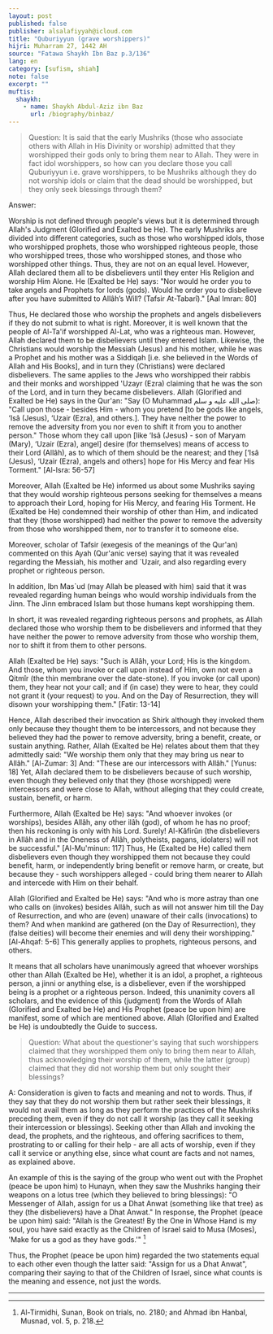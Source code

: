 ```yaml
---
layout: post
published: false
publisher: alsalafiyyah@icloud.com
title: "Quburiyyun (grave worshippers)"
hijri: Muharram 27, 1442 AH
source: "Fatawa Shaykh Ibn Baz p.3/136"
lang: en
category: [sufism, shiah]
note: false
excerpt: ""
muftis:
  shaykh: 
    - name: Shaykh Abdul-Aziz ibn Baz
      url: /biography/binbaz/
---
```


> Question: It is said that the early Mushriks (those who associate others with Allah in His Divinity or worship) admitted that they worshipped their gods only to bring them near to Allah. They were in fact idol worshippers, so how can you declare those you call Quburiyyun i.e. grave worshippers, to be Mushriks although they do not worship idols or claim that the dead should be worshipped, but they only seek blessings through them?

Answer: 

Worship is not defined through people's views but it is determined through Allah's Judgment (Glorified and Exalted be He). The early Mushriks are divided into different categories, such as those who worshipped idols, those who worshipped prophets, those who worshipped righteous people, those who worshipped trees, those who worshipped stones, and those who worshipped other things. Thus, they are not on an equal level. However, Allah declared them all to be disbelievers until they enter His Religion and worship Him Alone. He (Exalted be He) says: "Nor would he order you to take angels and Prophets for lords (gods). Would he order you to disbelieve after you have submitted to Allâh’s Will? (Tafsir At-Tabarî)." [Aal Imran: 80] 

Thus, He declared those who worship the prophets and angels disbelievers if they do not submit to what is right. Moreover, it is well known that the people of Al-Ta'if worshipped Al-Lat, who was a righteous man. However, Allah declared them to be disbelievers until they entered Islam. Likewise, the Christians would worship the Messiah (Jesus) and his mother, while he was a Prophet and his mother was a Siddiqah [i.e. she believed in the Words of Allah and His Books], and in turn they (Christians) were declared disbelievers. The same applies to the Jews who worshipped their rabbis and their monks and worshipped 'Uzayr (Ezra) claiming that he was the son of the Lord, and in turn they became disbelievers. Allah (Glorified and Exalted be He) says in the Qur'an: "Say (O Muhammad صلى الله عليه و سلم): "Call upon those - besides Him - whom you pretend [to be gods like angels, ‘Isâ (Jesus), ‘Uzair (Ezra), and others.]. They have neither the power to remove the adversity from you nor even to shift it from you to another person." Those whom they call upon [like ‘Isâ (Jesus) - son of Maryam (Mary), ‘Uzair (Ezra), angel] desire (for themselves) means of access to their Lord (Allâh), as to which of them should be the nearest; and they [‘Isâ (Jesus), ‘Uzair (Ezra), angels and others] hope for His Mercy and fear His Torment." [Al-Isra: 56-57] 

Moreover, Allah (Exalted be He) informed us about some Mushriks saying that they would worship righteous persons seeking for themselves a means to approach their Lord, hoping for His Mercy, and fearing His Torment. He (Exalted be He) condemned their worship of other than Him, and indicated that they (those worshipped) had neither the power to remove the adversity from those who worshipped them, nor to transfer it to someone else.

Moreover, scholar of Tafsir (exegesis of the meanings of the Qur'an) commented on this Ayah (Qur'anic verse) saying that it was revealed regarding the Messiah, his mother and `Uzair, and also regarding every prophet or righteous person.

In addition, Ibn Mas`ud (may Allah be pleased with him) said that it was revealed regarding human beings who would worship individuals from the Jinn. The Jinn embraced Islam but those humans kept worshipping them.

In short, it was revealed regarding righteous persons and prophets, as Allah declared those who worship them to be disbelievers and informed that they have neither the power to remove adversity from those who worship them, nor to shift it from them to other persons.

Allah (Exalted be He) says: "Such is Allâh, your Lord; His is the kingdom. And those, whom you invoke or call upon instead of Him, own not even a Qitmîr (the thin membrane over the date-stone). If you invoke (or call upon) them, they hear not your call; and if (in case) they were to hear, they could not grant it (your request) to you. And on the Day of Resurrection, they will disown your worshipping them." [Fatir: 13-14]

Hence, Allah described their invocation as Shirk although they invoked them only because they thought them to be intercessors, and not because they believed they had the power to remove adversity, bring a benefit, create, or sustain anything. Rather, Allah (Exalted be He) relates about them that they admittedly said: "We worship them only that they may bring us near to Allâh." [Al-Zumar: 3] And: "These are our intercessors with Allâh." [Yunus: 18] Yet, Allah declared them to be disbelievers because of such worship, even though they believed only that they (those worshipped) were intercessors and were close to Allah, without alleging that they could create, sustain, benefit, or harm.

Furthermore, Allah (Exalted be He) says: "And whoever invokes (or worships), besides Allâh, any other ilâh (god), of whom he has no proof; then his reckoning is only with his Lord. Surely! Al-Kâfirûn (the disbelievers in Allâh and in the Oneness of Allâh, polytheists, pagans, idolaters) will not be successful." [Al-Mu'minun: 117] Thus, He (Exalted be He) called them disbelievers even though they worshipped them not because they could benefit, harm, or independently bring benefit or remove harm, or create, but because they - such worshippers alleged - could bring them nearer to Allah and intercede with Him on their behalf.

Allah (Glorified and Exalted be He) says: "And who is more astray than one who calls on (invokes) besides Allâh, such as will not answer him till the Day of Resurrection, and who are (even) unaware of their calls (invocations) to them? And when mankind are gathered (on the Day of Resurrection), they (false deities) will become their enemies and will deny their worshipping." [Al-Ahqaf: 5-6] This generally applies to prophets, righteous persons, and others.

It means that all scholars have unanimously agreed that whoever worships other than Allah (Exalted be He), whether it is an idol, a prophet, a righteous person, a jinni or anything else, is a disbeliever, even if the worshipped being is a prophet or a righteous person. Indeed, this unanimity covers all scholars, and the evidence of this (judgment) from the Words of Allah (Glorified and Exalted be He) and His Prophet (peace be upon him) are manifest, some of which are mentioned above. Allah (Glorified and Exalted be He) is undoubtedly the Guide to success. 


> Question: What about the questioner's saying that such worshippers claimed that they worshipped them only to bring them near to Allah, thus acknowledging their worship of them, while the latter (group) claimed that they did not worship them but only sought their blessings?

A: Consideration is given to facts and meaning and not to words. Thus, if they say that they do not worship them but rather seek their blessings, it would not avail them as long as they perform the practices of the Mushriks preceding them, even if they do not call it worship (as they call it seeking their intercession or blessings). Seeking other than Allah and invoking the dead, the prophets, and the righteous, and offering sacrifices to them, prostrating to or calling for their help - are all acts of worship, even if they call it service or anything else, since what count are facts and not names, as explained above.

An example of this is the saying of the group who went out with the Prophet (peace be upon him) to Hunayn, when they saw the Mushriks hanging their weapons on a lotus tree (which they believed to bring blessings): "O Messenger of Allah, assign for us a Dhat Anwat (something like that tree) as they (the disbelievers) have a Dhat Anwat." In response, the Prophet (peace be upon him) said: "Allah is the Greatest! By the One in Whose Hand is my soul, you have said exactly as the Children of Israel said to Musa (Moses), 'Make for us a god as they have gods.'" [^1]

Thus, the Prophet (peace be upon him) regarded the two statements equal to each other even though the latter said: "Assign for us a Dhat Anwat", comparing their saying to that of the Children of Israel, since what counts is the meaning and essence, not just the words.

---

[^1]: Al-Tirmidhi, Sunan, Book on trials, no. 2180; and Ahmad ibn Hanbal, Musnad, vol. 5, p. 218.
